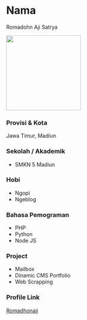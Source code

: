 # Nama
Romadohn Aji Satrya

<img src="https://i.ibb.co/Ms0V6Fd/profile-pic-1.png" width="200" height="200" align="center"/>

### Provisi & Kota
 Jawa Timur, Madiun


### Sekolah / Akademik
 - SMKN 5 Madiun

### Hobi

- Ngopi
- Ngeblog

### Bahasa Pemograman

- PHP
- Python
- Node JS

### Project

- Mailbox
- Dinamic CMS Portfolio
- Web Scrapping

### Profile Link

[Romadhonaji](https://github.com/romaaji)
